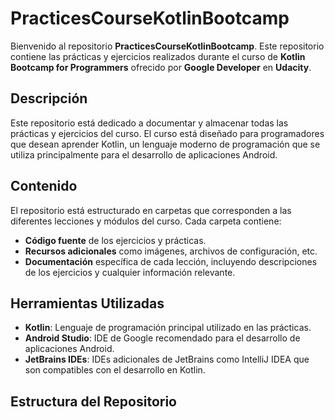 # PracticesCourseKotlinBootcamp

Bienvenido al repositorio **PracticesCourseKotlinBootcamp**. Este repositorio contiene las prácticas y ejercicios realizados durante el curso de **Kotlin Bootcamp for Programmers** ofrecido por **Google Developer** en **Udacity**.

## Descripción

Este repositorio está dedicado a documentar y almacenar todas las prácticas y ejercicios del curso. El curso está diseñado para programadores que desean aprender Kotlin, un lenguaje moderno de programación que se utiliza principalmente para el desarrollo de aplicaciones Android.

## Contenido

El repositorio está estructurado en carpetas que corresponden a las diferentes lecciones y módulos del curso. Cada carpeta contiene:

- **Código fuente** de los ejercicios y prácticas.
- **Recursos adicionales** como imágenes, archivos de configuración, etc.
- **Documentación** específica de cada lección, incluyendo descripciones de los ejercicios y cualquier información relevante.

## Herramientas Utilizadas

- **Kotlin**: Lenguaje de programación principal utilizado en las prácticas.
- **Android Studio**: IDE de Google recomendado para el desarrollo de aplicaciones Android.
- **JetBrains IDEs**: IDEs adicionales de JetBrains como IntelliJ IDEA que son compatibles con el desarrollo en Kotlin.

## Estructura del Repositorio

